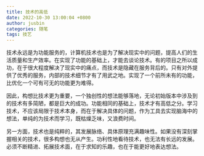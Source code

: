 ```yaml
---
title: 技术的高低
date: 2022-10-30 13:00:04 +0800
author: jusbin
categories: 随笔
tags: 技艺
---
```

技术永远是为功能服务的，计算机技术也是为了解决现实中的问题，提高人们的生活质量和生产效率。在实现了功能的基础上，才能去谈论技术。有的项目之所以成功，在于很大程度解决了现实中的痛点，而技术是隐藏在服务背后的。只有对外提供了优秀的服务，内部的技术细节才有了用武之地。实现了一个前所未有的功能，比优化一个可有可无的功能更为难得。

因此，构想比技术更为重要，一个独创性的想法能够落地，无论初始版本中涉及到的技术有多简陋，都是巨大的成功。功能相同的基础上，技术才有高低之分。学习技术，不应该局限于技术本身，而在于解决具体的问题，作为工具去实现脑海中的想法，单纯的为技术而学习，既枯燥乏味，又浪费时间。

另一方面，技术也是纯粹的，其发展脉络、具体原理充满趣味性。如果没有深刻掌握相关的技术，很多构想也无从产生。功利性地看待技术，也无法有长远的发展。必须不断精进、拓展技术面，在于求知的乐趣，也在于能更好地表达想法。


